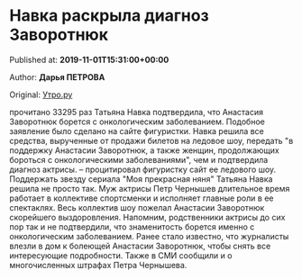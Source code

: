
# Навка раскрыла диагноз Заворотнюк

Published at: **2019-11-01T15:31:00+00:00**

Author: **Дарья ПЕТРОВА**

Original: [Утро.ру](https://utro.ru/showbiz/2019/11/01/1423002.shtml)

прочитано 33295 раз
Татьяна Навка подтвердила, что Анастасия Заворотнюк борется с онкологическим заболеванием. Подобное заявление было сделано на сайте фигуристки.
Навка решила все средства, вырученные от продажи билетов на ледовое шоу, передать "в поддержку Анастасии Заворотнюк, а также женщин, продолжающих бороться с онкологическими заболеваниями", чем и подтвердила диагноз актрисы.
– процитировал фигуристку сайт ее ледового шоу.
Поддержать звезду сериала "Моя прекрасная няня" Татьяна Навка решила не просто так. Муж актрисы Петр Чернышев длительное время работает в коллективе спортсменки и исполняет главные роли в ее спектаклях.
Весь коллектив шоу пожелал Анастасии Заворотнюк скорейшего выздоровления.
Напомним, родственники актрисы до сих пор так и не подтвердили, что знаменитость борется именно с онкологическим заболеванием.
Ранее стало известно, что журналисты влезли в дом к болеющей Анастасии Заворотнюк, чтобы снять все интересующие подробности. Также в СМИ сообщили и о многочисленных штрафах Петра Чернышева.
